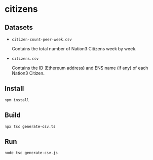 # citizens

## Datasets

- `citizen-count-peer-week.csv`

    Contains the total number of Nation3 Citizens week by week.
    
- `citizens.csv`

    Contains the ID (Ethereum address) and ENS name (if any) of each Nation3 Citizen.

## Install

```
npm install
```

## Build

```
npx tsc generate-csv.ts
```

## Run

```
node tsc generate-csv.js
```
